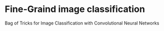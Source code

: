 # Fine-Graind image classification


Bag of Tricks for Image Classification with Convolutional Neural Networks